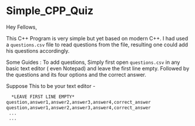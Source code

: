 # Simple_CPP_Quiz

Hey Fellows,

This C++ Program is very simple but yet based on modern C++. I had used a ```questions.csv``` file to read questions from the file, resulting one could add his questions accordingly.

Some Guides : 
To add questions, Simply first open ```questions.csv``` in any basic text editor ( even Notepad) and leave the first line empty.
Followed by the questions and its four options and the correct answer.

Suppose This to be your text editor -

```txt
  *LEAVE FIRST LINE EMPTY*
question,answer1,answer2,answer3,answer4,correct_answer                     // Add Questions here line by line as many you want
question,answer1,answer2,answer3,answer4,correct_answer
 ...
 ...
```
